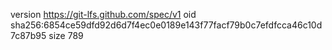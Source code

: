 version https://git-lfs.github.com/spec/v1
oid sha256:6854ce59dfd92d6d7f4ec0e0189e143f77facf79b0c7efdfcca46c10d7c87b95
size 789
